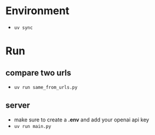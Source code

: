 # Environment
- `uv sync`

# Run

## compare two urls
- `uv run same_from_urls.py`

## server
- make sure to create a **.env** and add your openai api key
- `uv run main.py`